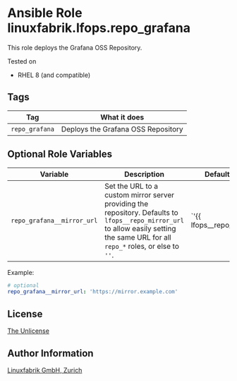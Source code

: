 # Ansible Role linuxfabrik.lfops.repo_grafana

This role deploys the Grafana OSS Repository.

Tested on

* RHEL 8 (and compatible)


## Tags

| Tag            | What it does                       |
| ---            | ------------                       |
| `repo_grafana` | Deploys the Grafana OSS Repository |


## Optional Role Variables

| Variable | Description | Default Value |
| -------- | ----------- | ------------- |
| `repo_grafana__mirror_url` | Set the URL to a custom mirror server providing the repository. Defaults to `lfops__repo_mirror_url` to allow easily setting the same URL for all `repo_*` roles, or else to `''`. | `'{{ lfops__repo_mirror_url | default("") }}'` |

Example:
```yaml
# optional
repo_grafana__mirror_url: 'https://mirror.example.com'
```


## License

[The Unlicense](https://unlicense.org/)


## Author Information

[Linuxfabrik GmbH, Zurich](https://www.linuxfabrik.ch)
